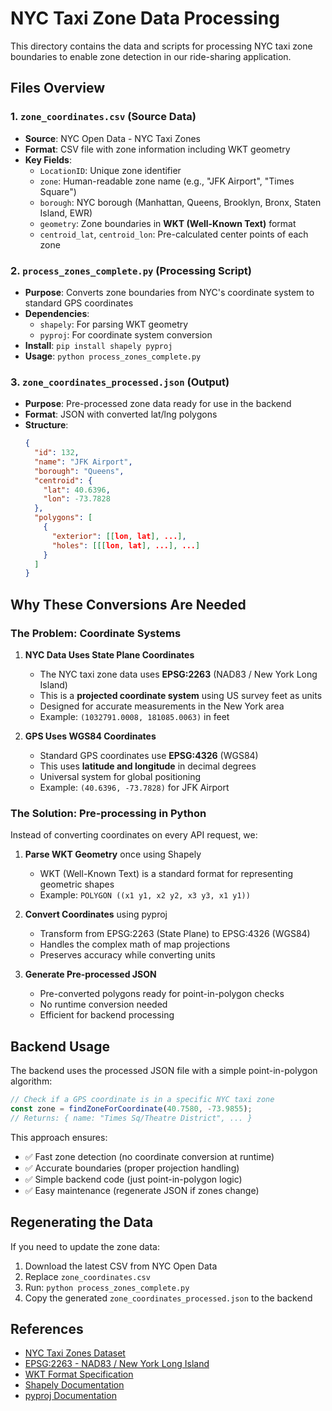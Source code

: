 # NYC Taxi Zone Data Processing

This directory contains the data and scripts for processing NYC taxi zone boundaries to enable zone detection in our ride-sharing application.

## Files Overview

### 1. `zone_coordinates.csv` (Source Data)
- **Source**: NYC Open Data - NYC Taxi Zones
- **Format**: CSV file with zone information including WKT geometry
- **Key Fields**:
  - `LocationID`: Unique zone identifier
  - `zone`: Human-readable zone name (e.g., "JFK Airport", "Times Square")
  - `borough`: NYC borough (Manhattan, Queens, Brooklyn, Bronx, Staten Island, EWR)
  - `geometry`: Zone boundaries in **WKT (Well-Known Text)** format
  - `centroid_lat`, `centroid_lon`: Pre-calculated center points of each zone

### 2. `process_zones_complete.py` (Processing Script)
- **Purpose**: Converts zone boundaries from NYC's coordinate system to standard GPS coordinates
- **Dependencies**: 
  - `shapely`: For parsing WKT geometry
  - `pyproj`: For coordinate system conversion
- **Install**: `pip install shapely pyproj`
- **Usage**: `python process_zones_complete.py`

### 3. `zone_coordinates_processed.json` (Output)
- **Purpose**: Pre-processed zone data ready for use in the backend
- **Format**: JSON with converted lat/lng polygons
- **Structure**:
  ```json
  {
    "id": 132,
    "name": "JFK Airport",
    "borough": "Queens",
    "centroid": {
      "lat": 40.6396,
      "lon": -73.7828
    },
    "polygons": [
      {
        "exterior": [[lon, lat], ...],
        "holes": [[[lon, lat], ...], ...]
      }
    ]
  }
  ```

## Why These Conversions Are Needed

### The Problem: Coordinate Systems

1. **NYC Data Uses State Plane Coordinates**
   - The NYC taxi zone data uses **EPSG:2263** (NAD83 / New York Long Island)
   - This is a **projected coordinate system** using US survey feet as units
   - Designed for accurate measurements in the New York area
   - Example: `(1032791.0008, 181085.0063)` in feet

2. **GPS Uses WGS84 Coordinates**
   - Standard GPS coordinates use **EPSG:4326** (WGS84)
   - This uses **latitude and longitude** in decimal degrees
   - Universal system for global positioning
   - Example: `(40.6396, -73.7828)` for JFK Airport

### The Solution: Pre-processing in Python

Instead of converting coordinates on every API request, we:

1. **Parse WKT Geometry** once using Shapely
   - WKT (Well-Known Text) is a standard format for representing geometric shapes
   - Example: `POLYGON ((x1 y1, x2 y2, x3 y3, x1 y1))`

2. **Convert Coordinates** using pyproj
   - Transform from EPSG:2263 (State Plane) to EPSG:4326 (WGS84)
   - Handles the complex math of map projections
   - Preserves accuracy while converting units

3. **Generate Pre-processed JSON**
   - Pre-converted polygons ready for point-in-polygon checks
   - No runtime conversion needed
   - Efficient for backend processing

## Backend Usage

The backend uses the processed JSON file with a simple point-in-polygon algorithm:

```typescript
// Check if a GPS coordinate is in a specific NYC taxi zone
const zone = findZoneForCoordinate(40.7580, -73.9855);
// Returns: { name: "Times Sq/Theatre District", ... }
```

This approach ensures:
- ✅ Fast zone detection (no coordinate conversion at runtime)
- ✅ Accurate boundaries (proper projection handling)
- ✅ Simple backend code (just point-in-polygon logic)
- ✅ Easy maintenance (regenerate JSON if zones change)

## Regenerating the Data

If you need to update the zone data:

1. Download the latest CSV from NYC Open Data
2. Replace `zone_coordinates.csv`
3. Run: `python process_zones_complete.py`
4. Copy the generated `zone_coordinates_processed.json` to the backend

## References

- [NYC Taxi Zones Dataset](https://data.cityofnewyork.us/Transportation/NYC-Taxi-Zones/d3c5-ddgc)
- [EPSG:2263 - NAD83 / New York Long Island](https://epsg.io/2263)
- [WKT Format Specification](https://en.wikipedia.org/wiki/Well-known_text_representation_of_geometry)
- [Shapely Documentation](https://shapely.readthedocs.io/)
- [pyproj Documentation](https://pyproj4.github.io/pyproj/)